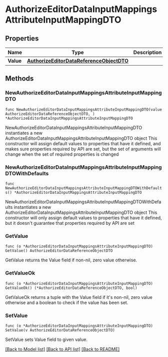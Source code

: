 # AuthorizeEditorDataInputMappingsAttributeInputMappingDTO

## Properties

Name | Type | Description | Notes
------------ | ------------- | ------------- | -------------
**Value** | [**AuthorizeEditorDataReferenceObjectDTO**](AuthorizeEditorDataReferenceObjectDTO.md) |  | 

## Methods

### NewAuthorizeEditorDataInputMappingsAttributeInputMappingDTO

`func NewAuthorizeEditorDataInputMappingsAttributeInputMappingDTO(value AuthorizeEditorDataReferenceObjectDTO, ) *AuthorizeEditorDataInputMappingsAttributeInputMappingDTO`

NewAuthorizeEditorDataInputMappingsAttributeInputMappingDTO instantiates a new AuthorizeEditorDataInputMappingsAttributeInputMappingDTO object
This constructor will assign default values to properties that have it defined,
and makes sure properties required by API are set, but the set of arguments
will change when the set of required properties is changed

### NewAuthorizeEditorDataInputMappingsAttributeInputMappingDTOWithDefaults

`func NewAuthorizeEditorDataInputMappingsAttributeInputMappingDTOWithDefaults() *AuthorizeEditorDataInputMappingsAttributeInputMappingDTO`

NewAuthorizeEditorDataInputMappingsAttributeInputMappingDTOWithDefaults instantiates a new AuthorizeEditorDataInputMappingsAttributeInputMappingDTO object
This constructor will only assign default values to properties that have it defined,
but it doesn't guarantee that properties required by API are set

### GetValue

`func (o *AuthorizeEditorDataInputMappingsAttributeInputMappingDTO) GetValue() AuthorizeEditorDataReferenceObjectDTO`

GetValue returns the Value field if non-nil, zero value otherwise.

### GetValueOk

`func (o *AuthorizeEditorDataInputMappingsAttributeInputMappingDTO) GetValueOk() (*AuthorizeEditorDataReferenceObjectDTO, bool)`

GetValueOk returns a tuple with the Value field if it's non-nil, zero value otherwise
and a boolean to check if the value has been set.

### SetValue

`func (o *AuthorizeEditorDataInputMappingsAttributeInputMappingDTO) SetValue(v AuthorizeEditorDataReferenceObjectDTO)`

SetValue sets Value field to given value.



[[Back to Model list]](../README.md#documentation-for-models) [[Back to API list]](../README.md#documentation-for-api-endpoints) [[Back to README]](../README.md)


